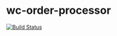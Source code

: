 # wc-order-processor
[![Build Status](https://travis-ci.org/kenahrens/wc-order-processor.svg?branch=master)](https://travis-ci.org/kenahrens/wc-order-processor)
